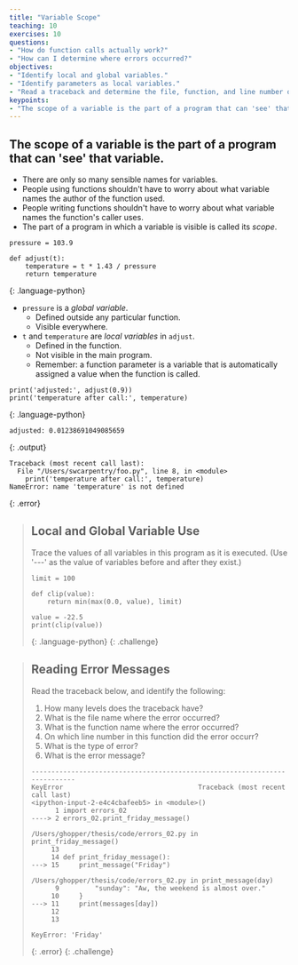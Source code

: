 ```yaml
---
title: "Variable Scope"
teaching: 10
exercises: 10
questions:
- "How do function calls actually work?"
- "How can I determine where errors occurred?"
objectives:
- "Identify local and global variables."
- "Identify parameters as local variables."
- "Read a traceback and determine the file, function, and line number on which the error occurred, the type of error, and the error message."
keypoints:
- "The scope of a variable is the part of a program that can 'see' that variable."
---
```

## The scope of a variable is the part of a program that can 'see' that variable.

*   There are only so many sensible names for variables.
*   People using functions shouldn't have to worry about
    what variable names the author of the function used.
*   People writing functions shouldn't have to worry about
    what variable names the function's caller uses.
*   The part of a program in which a variable is visible is called its *scope*.

~~~
pressure = 103.9

def adjust(t):
    temperature = t * 1.43 / pressure
    return temperature
~~~
{: .language-python}

*   `pressure` is a *global variable*.
    *   Defined outside any particular function.
    *   Visible everywhere.
*   `t` and `temperature` are *local variables* in `adjust`.
    *   Defined in the function.
    *   Not visible in the main program.
    *   Remember: a function parameter is a variable
        that is automatically assigned a value when the function is called.

~~~
print('adjusted:', adjust(0.9))
print('temperature after call:', temperature)
~~~
{: .language-python}
~~~
adjusted: 0.01238691049085659
~~~
{: .output}
~~~
Traceback (most recent call last):
  File "/Users/swcarpentry/foo.py", line 8, in <module>
    print('temperature after call:', temperature)
NameError: name 'temperature' is not defined
~~~
{: .error}

> ## Local and Global Variable Use
>
> Trace the values of all variables in this program as it is executed.
> (Use '---' as the value of variables before and after they exist.)
>
> ~~~
> limit = 100
>
> def clip(value):
>     return min(max(0.0, value), limit)
>
> value = -22.5
> print(clip(value))
> ~~~
> {: .language-python}
{: .challenge}

> ## Reading Error Messages
>
> Read the traceback below, and identify the following:
>
> 1. How many levels does the traceback have?
> 2. What is the file name where the error occurred?
> 3. What is the function name where the error occurred?
> 4. On which line number in this function did the error occurr?
> 5. What is the type of error?
> 6. What is the error message?
>
> ~~~
> ---------------------------------------------------------------------------
> KeyError                                  Traceback (most recent call last)
> <ipython-input-2-e4c4cbafeeb5> in <module>()
>       1 import errors_02
> ----> 2 errors_02.print_friday_message()
>
> /Users/ghopper/thesis/code/errors_02.py in print_friday_message()
>      13
>      14 def print_friday_message():
> ---> 15     print_message("Friday")
>
> /Users/ghopper/thesis/code/errors_02.py in print_message(day)
>       9         "sunday": "Aw, the weekend is almost over."
>      10     }
> ---> 11     print(messages[day])
>      12
>      13
>
> KeyError: 'Friday'
> ~~~
> {: .error}
{: .challenge}
